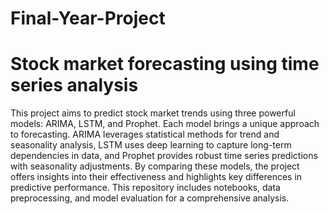 # Final-Year-Project

# Stock market forecasting using time series analysis

This project aims to predict stock market trends using three powerful models: ARIMA, LSTM, and Prophet. Each model brings a unique approach to forecasting. ARIMA leverages statistical methods for trend and seasonality analysis, LSTM uses deep learning to capture long-term dependencies in data, and Prophet provides robust time series predictions with seasonality adjustments. By comparing these models, the project offers insights into their effectiveness and highlights key differences in predictive performance. This repository includes notebooks, data preprocessing, and model evaluation for a comprehensive analysis.
